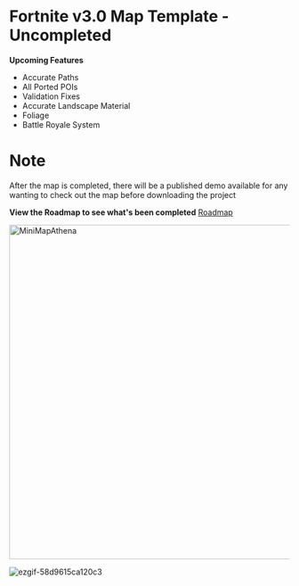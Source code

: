 # Fortnite v3.0 Map Template - Uncompleted
**Upcoming Features**
- Accurate Paths
- All Ported POIs
- Validation Fixes
- Accurate Landscape Material
- Foliage
- Battle Royale System

# Note
After the map is completed, there will be a published demo available for any wanting to check out the map before downloading the project

**View the Roadmap to see what's been completed**
[Roadmap](https://github.com/zqvb/AthenaTemplate/blob/Fortnite-3.0/POI.md)

<img width="600" height="600" alt="MiniMapAthena" src="https://github.com/user-attachments/assets/b1ae9335-2f7c-4449-b181-3e56dd44df1d" />

![ezgif-58d9615ca120c3](https://github.com/user-attachments/assets/a4d4250f-6384-45d8-92d6-9055b065e06d)
